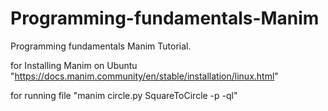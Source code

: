 # Programming-fundamentals-Manim
Programming fundamentals Manim Tutorial. 

for Installing Manim on Ubuntu 
"https://docs.manim.community/en/stable/installation/linux.html"



for running file "manim circle.py SquareToCircle -p -ql"